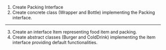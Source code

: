1. Create Packing Interface
2. Create concrete class (Wrapper and Bottle) implementing the Packing interface.
***********************************************************************************************
3. Create an interface Item representing food item and packing.   
4. Create abstract classes (Burger and ColdDrink) implementing the item interface providing default functionalities. 
